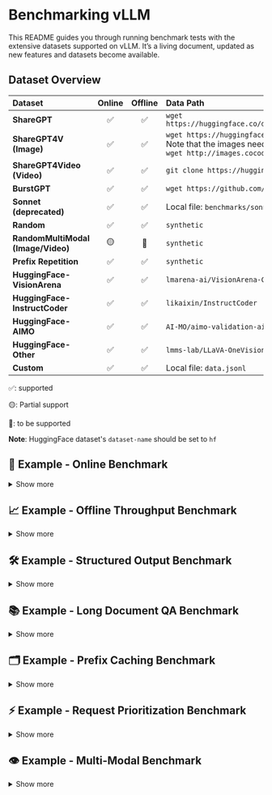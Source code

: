 # Benchmarking vLLM

This README guides you through running benchmark tests with the extensive
datasets supported on vLLM. It’s a living document, updated as new features and datasets
become available.

## Dataset Overview

<table style="width:100%; border-collapse: collapse;">
  <thead>
    <tr>
      <th style="width:15%; text-align: left;">Dataset</th>
      <th style="width:10%; text-align: center;">Online</th>
      <th style="width:10%; text-align: center;">Offline</th>
      <th style="width:65%; text-align: left;">Data Path</th>
    </tr>
  </thead>
  <tbody>
    <tr>
      <td><strong>ShareGPT</strong></td>
      <td style="text-align: center;">✅</td>
      <td style="text-align: center;">✅</td>
      <td><code>wget https://huggingface.co/datasets/anon8231489123/ShareGPT_Vicuna_unfiltered/resolve/main/ShareGPT_V3_unfiltered_cleaned_split.json</code></td>
    </tr>
    <tr>
      <td><strong>ShareGPT4V (Image)</strong></td>
      <td style="text-align: center;">✅</td>
      <td style="text-align: center;">✅</td>
      <td>
        <code>wget https://huggingface.co/datasets/Lin-Chen/ShareGPT4V/blob/main/sharegpt4v_instruct_gpt4-vision_cap100k.json</code>
        <br>
        <div>Note that the images need to be downloaded separately. For example, to download COCO's 2017 Train images:</div>
        <code>wget http://images.cocodataset.org/zips/train2017.zip</code>
      </td>
    </tr>
        <tr>
      <td><strong>ShareGPT4Video (Video)</strong></td>
      <td style="text-align: center;">✅</td>
      <td style="text-align: center;">✅</td>
      <td>
        <code>git clone https://huggingface.co/datasets/ShareGPT4Video/ShareGPT4Video</code>
      </td>
    </tr>
    <tr>
      <td><strong>BurstGPT</strong></td>
      <td style="text-align: center;">✅</td>
      <td style="text-align: center;">✅</td>
      <td><code>wget https://github.com/HPMLL/BurstGPT/releases/download/v1.1/BurstGPT_without_fails_2.csv</code></td>
    </tr>
    <tr>
      <td><strong>Sonnet (deprecated)</strong></td>
      <td style="text-align: center;">✅</td>
      <td style="text-align: center;">✅</td>
      <td>Local file: <code>benchmarks/sonnet.txt</code></td>
    </tr>
    <tr>
      <td><strong>Random</strong></td>
      <td style="text-align: center;">✅</td>
      <td style="text-align: center;">✅</td>
      <td><code>synthetic</code></td>
    </tr>
    <tr>
      <td><strong>RandomMultiModal (Image/Video)</strong></td>
      <td style="text-align: center;">🟡</td>
      <td style="text-align: center;">🚧</td>
      <td><code>synthetic</code> </td>
    </tr>
    <tr>
      <td><strong>Prefix Repetition</strong></td>
      <td style="text-align: center;">✅</td>
      <td style="text-align: center;">✅</td>
      <td><code>synthetic</code></td>
    </tr>
    <tr>
      <td><strong>HuggingFace-VisionArena</strong></td>
      <td style="text-align: center;">✅</td>
      <td style="text-align: center;">✅</td>
      <td><code>lmarena-ai/VisionArena-Chat</code></td>
    </tr>
    <tr>
      <td><strong>HuggingFace-InstructCoder</strong></td>
      <td style="text-align: center;">✅</td>
      <td style="text-align: center;">✅</td>
      <td><code>likaixin/InstructCoder</code></td>
    </tr>
      <tr>
      <td><strong>HuggingFace-AIMO</strong></td>
      <td style="text-align: center;">✅</td>
      <td style="text-align: center;">✅</td>
      <td><code>AI-MO/aimo-validation-aime</code> , <code>AI-MO/NuminaMath-1.5</code>, <code>AI-MO/NuminaMath-CoT</code></td>
    </tr>
    <tr>
      <td><strong>HuggingFace-Other</strong></td>
      <td style="text-align: center;">✅</td>
      <td style="text-align: center;">✅</td>
      <td><code>lmms-lab/LLaVA-OneVision-Data</code>, <code>Aeala/ShareGPT_Vicuna_unfiltered</code></td>
    </tr>
    <tr>
      <td><strong>Custom</strong></td>
      <td style="text-align: center;">✅</td>
      <td style="text-align: center;">✅</td>
      <td>Local file: <code>data.jsonl</code></td>
    </tr>
  </tbody>
</table>

✅: supported

🟡: Partial support

🚧: to be supported

**Note**: HuggingFace dataset's `dataset-name` should be set to `hf`

## 🚀 Example - Online Benchmark

<details>
<summary>Show more</summary>

<br/>

First start serving your model

```bash
vllm serve NousResearch/Hermes-3-Llama-3.1-8B
```

Then run the benchmarking script

```bash
# download dataset
# wget https://huggingface.co/datasets/anon8231489123/ShareGPT_Vicuna_unfiltered/resolve/main/ShareGPT_V3_unfiltered_cleaned_split.json
vllm bench serve \
  --backend vllm \
  --model NousResearch/Hermes-3-Llama-3.1-8B \
  --endpoint /v1/completions \
  --dataset-name sharegpt \
  --dataset-path <your data path>/ShareGPT_V3_unfiltered_cleaned_split.json \
  --num-prompts 10
```

If successful, you will see the following output

```text
============ Serving Benchmark Result ============
Successful requests:                     10
Benchmark duration (s):                  5.78
Total input tokens:                      1369
Total generated tokens:                  2212
Request throughput (req/s):              1.73
Output token throughput (tok/s):         382.89
Total Token throughput (tok/s):          619.85
---------------Time to First Token----------------
Mean TTFT (ms):                          71.54
Median TTFT (ms):                        73.88
P99 TTFT (ms):                           79.49
-----Time per Output Token (excl. 1st token)------
Mean TPOT (ms):                          7.91
Median TPOT (ms):                        7.96
P99 TPOT (ms):                           8.03
---------------Inter-token Latency----------------
Mean ITL (ms):                           7.74
Median ITL (ms):                         7.70
P99 ITL (ms):                            8.39
==================================================
```

### Custom Dataset

If the dataset you want to benchmark is not supported yet in vLLM, even then you can benchmark on it using `CustomDataset`. Your data needs to be in `.jsonl` format and needs to have "prompt" field per entry, e.g., data.jsonl

```json
{"prompt": "What is the capital of India?"}
{"prompt": "What is the capital of Iran?"}
{"prompt": "What is the capital of China?"}
```

```bash
# start server
VLLM_USE_V1=1 vllm serve meta-llama/Llama-3.1-8B-Instruct
```

```bash
# run benchmarking script
vllm bench serve --port 9001 --save-result --save-detailed \
  --backend vllm \
  --model meta-llama/Llama-3.1-8B-Instruct \
  --endpoint /v1/completions \
  --dataset-name custom \
  --dataset-path <path-to-your-data-jsonl> \
  --custom-skip-chat-template \
  --num-prompts 80 \
  --max-concurrency 1 \
  --temperature=0.3 \
  --top-p=0.75 \
  --result-dir "./log/"
```

You can skip applying chat template if your data already has it by using `--custom-skip-chat-template`.

### VisionArena Benchmark for Vision Language Models

```bash
# need a model with vision capability here
vllm serve Qwen/Qwen2-VL-7B-Instruct
```

```bash
vllm bench serve \
  --backend openai-chat \
  --endpoint-type openai-chat \
  --model Qwen/Qwen2-VL-7B-Instruct \
  --endpoint /v1/chat/completions \
  --dataset-name hf \
  --dataset-path lmarena-ai/VisionArena-Chat \
  --hf-split train \
  --num-prompts 1000
```

### InstructCoder Benchmark with Speculative Decoding

``` bash
VLLM_USE_V1=1 vllm serve meta-llama/Meta-Llama-3-8B-Instruct \
    --speculative-config $'{"method": "ngram",
    "num_speculative_tokens": 5, "prompt_lookup_max": 5,
    "prompt_lookup_min": 2}'
```

``` bash
vllm bench serve \
    --model meta-llama/Meta-Llama-3-8B-Instruct \
    --dataset-name hf \
    --dataset-path likaixin/InstructCoder \
    --num-prompts 2048
```

### Other HuggingFaceDataset Examples

```bash
vllm serve Qwen/Qwen2-VL-7B-Instruct
```

`lmms-lab/LLaVA-OneVision-Data`:

```bash
vllm bench serve \
  --backend openai-chat \
  --endpoint-type openai-chat \
  --model Qwen/Qwen2-VL-7B-Instruct \
  --endpoint /v1/chat/completions \
  --dataset-name hf \
  --dataset-path lmms-lab/LLaVA-OneVision-Data \
  --hf-split train \
  --hf-subset "chart2text(cauldron)" \
  --num-prompts 10
```

`Aeala/ShareGPT_Vicuna_unfiltered`:

```bash
vllm bench serve \
  --backend openai-chat \
  --endpoint-type openai-chat \
  --model Qwen/Qwen2-VL-7B-Instruct \
  --endpoint /v1/chat/completions \
  --dataset-name hf \
  --dataset-path Aeala/ShareGPT_Vicuna_unfiltered \
  --hf-split train \
  --num-prompts 10
```

`AI-MO/aimo-validation-aime`:

``` bash
vllm bench serve \
    --model Qwen/QwQ-32B \
    --dataset-name hf \
    --dataset-path AI-MO/aimo-validation-aime \
    --num-prompts 10 \
    --seed 42
```

`philschmid/mt-bench`:

``` bash
vllm bench serve \
    --model Qwen/QwQ-32B \
    --dataset-name hf \
    --dataset-path philschmid/mt-bench \
    --num-prompts 80
```

### Running With Sampling Parameters

When using OpenAI-compatible backends such as `vllm`, optional sampling
parameters can be specified. Example client command:

```bash
vllm bench serve \
  --backend vllm \
  --model NousResearch/Hermes-3-Llama-3.1-8B \
  --endpoint /v1/completions \
  --dataset-name sharegpt \
  --dataset-path <your data path>/ShareGPT_V3_unfiltered_cleaned_split.json \
  --top-k 10 \
  --top-p 0.9 \
  --temperature 0.5 \
  --num-prompts 10
```

### Running With Ramp-Up Request Rate

The benchmark tool also supports ramping up the request rate over the
duration of the benchmark run. This can be useful for stress testing the
server or finding the maximum throughput that it can handle, given some latency budget.

Two ramp-up strategies are supported:

- `linear`: Increases the request rate linearly from a start value to an end value.
- `exponential`: Increases the request rate exponentially.

The following arguments can be used to control the ramp-up:

- `--ramp-up-strategy`: The ramp-up strategy to use (`linear` or `exponential`).
- `--ramp-up-start-rps`: The request rate at the beginning of the benchmark.
- `--ramp-up-end-rps`: The request rate at the end of the benchmark.

</details>

## 📈 Example - Offline Throughput Benchmark

<details>
<summary>Show more</summary>

<br/>

```bash
vllm bench throughput \
  --model NousResearch/Hermes-3-Llama-3.1-8B \
  --dataset-name sonnet \
  --dataset-path vllm/benchmarks/sonnet.txt \
  --num-prompts 10
```

If successful, you will see the following output

```text
Throughput: 7.15 requests/s, 4656.00 total tokens/s, 1072.15 output tokens/s
Total num prompt tokens:  5014
Total num output tokens:  1500
```

### VisionArena Benchmark for Vision Language Models

```bash
vllm bench throughput \
  --model Qwen/Qwen2-VL-7B-Instruct \
  --backend vllm-chat \
  --dataset-name hf \
  --dataset-path lmarena-ai/VisionArena-Chat \
  --num-prompts 1000 \
  --hf-split train
```

The `num prompt tokens` now includes image token counts

```text
Throughput: 2.55 requests/s, 4036.92 total tokens/s, 326.90 output tokens/s
Total num prompt tokens:  14527
Total num output tokens:  1280
```

### InstructCoder Benchmark with Speculative Decoding

``` bash
VLLM_WORKER_MULTIPROC_METHOD=spawn \
VLLM_USE_V1=1 \
vllm bench throughput \
    --dataset-name=hf \
    --dataset-path=likaixin/InstructCoder \
    --model=meta-llama/Meta-Llama-3-8B-Instruct \
    --input-len=1000 \
    --output-len=100 \
    --num-prompts=2048 \
    --async-engine \
    --speculative-config $'{"method": "ngram",
    "num_speculative_tokens": 5, "prompt_lookup_max": 5,
    "prompt_lookup_min": 2}'
```

```text
Throughput: 104.77 requests/s, 23836.22 total tokens/s, 10477.10 output tokens/s
Total num prompt tokens:  261136
Total num output tokens:  204800
```

### Other HuggingFaceDataset Examples

`lmms-lab/LLaVA-OneVision-Data`:

```bash
vllm bench throughput \
  --model Qwen/Qwen2-VL-7B-Instruct \
  --backend vllm-chat \
  --dataset-name hf \
  --dataset-path lmms-lab/LLaVA-OneVision-Data \
  --hf-split train \
  --hf-subset "chart2text(cauldron)" \
  --num-prompts 10
```

`Aeala/ShareGPT_Vicuna_unfiltered`:

```bash
vllm bench throughput \
  --model Qwen/Qwen2-VL-7B-Instruct \
  --backend vllm-chat \
  --dataset-name hf \
  --dataset-path Aeala/ShareGPT_Vicuna_unfiltered \
  --hf-split train \
  --num-prompts 10
```

`AI-MO/aimo-validation-aime`:

```bash
vllm bench throughput \
  --model Qwen/QwQ-32B \
  --backend vllm \
  --dataset-name hf \
  --dataset-path AI-MO/aimo-validation-aime \
  --hf-split train \
  --num-prompts 10
```

Benchmark with LoRA adapters:

``` bash
# download dataset
# wget https://huggingface.co/datasets/anon8231489123/ShareGPT_Vicuna_unfiltered/resolve/main/ShareGPT_V3_unfiltered_cleaned_split.json
vllm bench throughput \
  --model meta-llama/Llama-2-7b-hf \
  --backend vllm \
  --dataset_path <your data path>/ShareGPT_V3_unfiltered_cleaned_split.json \
  --dataset_name sharegpt \
  --num-prompts 10 \
  --max-loras 2 \
  --max-lora-rank 8 \
  --enable-lora \
  --lora-path yard1/llama-2-7b-sql-lora-test
  ```

</details>

## 🛠️ Example - Structured Output Benchmark

<details>
<summary>Show more</summary>

<br/>

Benchmark the performance of structured output generation (JSON, grammar, regex).

### Server Setup

```bash
vllm serve NousResearch/Hermes-3-Llama-3.1-8B
```

### JSON Schema Benchmark

```bash
python3 benchmarks/benchmark_serving_structured_output.py \
  --backend vllm \
  --model NousResearch/Hermes-3-Llama-3.1-8B \
  --dataset json \
  --structured-output-ratio 1.0 \
  --request-rate 10 \
  --num-prompts 1000
```

### Grammar-based Generation Benchmark

```bash
python3 benchmarks/benchmark_serving_structured_output.py \
  --backend vllm \
  --model NousResearch/Hermes-3-Llama-3.1-8B \
  --dataset grammar \
  --structure-type grammar \
  --request-rate 10 \
  --num-prompts 1000
```

### Regex-based Generation Benchmark

```bash
python3 benchmarks/benchmark_serving_structured_output.py \
  --backend vllm \
  --model NousResearch/Hermes-3-Llama-3.1-8B \
  --dataset regex \
  --request-rate 10 \
  --num-prompts 1000
```

### Choice-based Generation Benchmark

```bash
python3 benchmarks/benchmark_serving_structured_output.py \
  --backend vllm \
  --model NousResearch/Hermes-3-Llama-3.1-8B \
  --dataset choice \
  --request-rate 10 \
  --num-prompts 1000
```

### XGrammar Benchmark Dataset

```bash
python3 benchmarks/benchmark_serving_structured_output.py \
  --backend vllm \
  --model NousResearch/Hermes-3-Llama-3.1-8B \
  --dataset xgrammar_bench \
  --request-rate 10 \
  --num-prompts 1000
```

</details>

## 📚 Example - Long Document QA Benchmark

<details>
<summary>Show more</summary>

<br/>

Benchmark the performance of long document question-answering with prefix caching.

### Basic Long Document QA Test

```bash
python3 benchmarks/benchmark_long_document_qa_throughput.py \
  --model meta-llama/Llama-2-7b-chat-hf \
  --enable-prefix-caching \
  --num-documents 16 \
  --document-length 2000 \
  --output-len 50 \
  --repeat-count 5
```

### Different Repeat Modes

```bash
# Random mode (default) - shuffle prompts randomly
python3 benchmarks/benchmark_long_document_qa_throughput.py \
  --model meta-llama/Llama-2-7b-chat-hf \
  --enable-prefix-caching \
  --num-documents 8 \
  --document-length 3000 \
  --repeat-count 3 \
  --repeat-mode random

# Tile mode - repeat entire prompt list in sequence
python3 benchmarks/benchmark_long_document_qa_throughput.py \
  --model meta-llama/Llama-2-7b-chat-hf \
  --enable-prefix-caching \
  --num-documents 8 \
  --document-length 3000 \
  --repeat-count 3 \
  --repeat-mode tile

# Interleave mode - repeat each prompt consecutively
python3 benchmarks/benchmark_long_document_qa_throughput.py \
  --model meta-llama/Llama-2-7b-chat-hf \
  --enable-prefix-caching \
  --num-documents 8 \
  --document-length 3000 \
  --repeat-count 3 \
  --repeat-mode interleave
```

</details>

## 🗂️ Example - Prefix Caching Benchmark

<details>
<summary>Show more</summary>

<br/>

Benchmark the efficiency of automatic prefix caching.

### Fixed Prompt with Prefix Caching

```bash
python3 benchmarks/benchmark_prefix_caching.py \
  --model meta-llama/Llama-2-7b-chat-hf \
  --enable-prefix-caching \
  --num-prompts 1 \
  --repeat-count 100 \
  --input-length-range 128:256
```

### ShareGPT Dataset with Prefix Caching

```bash
# download dataset
# wget https://huggingface.co/datasets/anon8231489123/ShareGPT_Vicuna_unfiltered/resolve/main/ShareGPT_V3_unfiltered_cleaned_split.json

python3 benchmarks/benchmark_prefix_caching.py \
  --model meta-llama/Llama-2-7b-chat-hf \
  --dataset-path /path/ShareGPT_V3_unfiltered_cleaned_split.json \
  --enable-prefix-caching \
  --num-prompts 20 \
  --repeat-count 5 \
  --input-length-range 128:256
```

### Prefix Repetition Dataset

```bash
vllm bench serve \
  --backend openai \
  --model meta-llama/Llama-2-7b-chat-hf \
  --dataset-name prefix_repetition \
  --num-prompts 100 \
  --prefix-repetition-prefix-len 512 \
  --prefix-repetition-suffix-len 128 \
  --prefix-repetition-num-prefixes 5 \
  --prefix-repetition-output-len 128
```

</details>

## ⚡ Example - Request Prioritization Benchmark

<details>
<summary>Show more</summary>

<br/>

Benchmark the performance of request prioritization in vLLM.

### Basic Prioritization Test

```bash
python3 benchmarks/benchmark_prioritization.py \
  --model meta-llama/Llama-2-7b-chat-hf \
  --input-len 128 \
  --output-len 64 \
  --num-prompts 100 \
  --scheduling-policy priority
```

### Multiple Sequences per Prompt

```bash
python3 benchmarks/benchmark_prioritization.py \
  --model meta-llama/Llama-2-7b-chat-hf \
  --input-len 128 \
  --output-len 64 \
  --num-prompts 100 \
  --scheduling-policy priority \
  --n 2
```

</details>

## 👁️ Example - Multi-Modal Benchmark

<details>
<summary>Show more</summary>

<br/>

Benchmark the performance of multi-modal requests in vLLM.

### Images (ShareGPT4V)

Start vLLM:

```bash
python -m vllm.entrypoints.openai.api_server \
  --model Qwen/Qwen2.5-VL-7B-Instruct \
  --dtype bfloat16 \
  --limit-mm-per-prompt '{"image": 1}' \
  --allowed-local-media-path /path/to/sharegpt4v/images
```

Send requests with images:

```bash
python benchmarks/benchmark_serving.py \
  --backend openai-chat \
  --model Qwen/Qwen2.5-VL-7B-Instruct \
  --dataset-name sharegpt \
  --dataset-path /path/to/ShareGPT4V/sharegpt4v_instruct_gpt4-vision_cap100k.json \
  --num-prompts 100 \
  --save-result \
  --result-dir ~/vllm_benchmark_results \
  --save-detailed \
  --endpoint /v1/chat/completion
```

### Videos (ShareGPT4Video)

Start vLLM:

```bash
python -m vllm.entrypoints.openai.api_server \
  --model Qwen/Qwen2.5-VL-7B-Instruct \
  --dtype bfloat16 \
  --limit-mm-per-prompt '{"video": 1}' \
  --allowed-local-media-path /path/to/sharegpt4video/videos
```

Send requests with videos:

```bash
python benchmarks/benchmark_serving.py \
  --backend openai-chat \
  --model Qwen/Qwen2.5-VL-7B-Instruct \
  --dataset-name sharegpt \
  --dataset-path /path/to/ShareGPT4Video/llava_v1_5_mix665k_with_video_chatgpt72k_share4video28k.json \
  --num-prompts 100 \
  --save-result \
  --result-dir ~/vllm_benchmark_results \
  --save-detailed \
  --endpoint /v1/chat/completion
```

### Synthetic Random Images (random-mm)

Generate synthetic image inputs alongside random text prompts to stress-test vision models without external datasets.

Notes:

- Works only with online benchmark via the OpenAI  backend (`--backend openai-chat`) and endpoint `/v1/chat/completions`.
- Video sampling is not yet implemented.

Start the server (example):

```bash
vllm serve Qwen/Qwen2.5-VL-3B-Instruct \
  --dtype bfloat16 \
  --max-model-len 16384 \
  --limit-mm-per-prompt '{"image": 3, "video": 0}' \
  --mm-processor-kwargs max_pixels=1003520
```

Benchmark. It is recommended to use the flag `--ignore-eos` to simulate real responses. You can set the size of the output via the arg `random-output-len`.

Ex.1: Fixed number of items and a single image resolutionm, enforcing generation of approx 40 tokens:

```bash
vllm bench serve \
  --backend openai-chat \
  --model Qwen/Qwen2.5-VL-3B-Instruct \
  --endpoint /v1/chat/completions \
  --dataset-name random-mm \
  --num-prompts 100 \
  --max-concurrency 10 \
  --random-prefix-len 25 \
  --random-input-len 300 \
  --random-output-len 40 \
  --random-range-ratio 0.2 \
  --random-mm-base-items-per-request 2 \
  --random-mm-limit-mm-per-prompt '{"image": 3, "video": 0}' \
  --random-mm-bucket-config '{(224, 224, 1): 1.0}' \
  --request-rate inf \
  --ignore-eos \
  --seed 42
```

The number of items per request can be controlled by passing multiple image buckets:

```bash
  --random-mm-base-items-per-request 2 \
  --random-mm-num-mm-items-range-ratio 0.5 \
  --random-mm-limit-mm-per-prompt '{"image": 4, "video": 0}' \
  --random-mm-bucket-config '{(256, 256, 1): 0.7, (720, 1280, 1): 0.3}' \
```

Flags specific to `random-mm`:

- `--random-mm-base-items-per-request`: base number of multimodal items per request.
- `--random-mm-num-mm-items-range-ratio`: vary item count uniformly in the closed integer range [floor(n·(1−r)), ceil(n·(1+r))]. Set r=0 to keep it fixed; r=1 allows 0 items.
- `--random-mm-limit-mm-per-prompt`: per-modality hard caps, e.g. '{"image": 3, "video": 0}'.
- `--random-mm-bucket-config`: dict mapping (H, W, T) → probability. Entries with probability 0 are removed; remaining probabilities are renormalized to sum to 1. Use T=1 for images. Set any T>1 for videos (video sampling not yet supported).

Behavioral notes:

- If the requested base item count cannot be satisfied under the provided per-prompt limits, the tool raises an error rather than silently clamping.

How sampling works:

- Determine per-request item count k by sampling uniformly from the integer range defined by `--random-mm-base-items-per-request` and `--random-mm-num-mm-items-range-ratio`, then clamp k to at most the sum of per-modality limits.
- For each of the k items, sample a bucket (H, W, T) according to the normalized probabilities in `--random-mm-bucket-config`, while tracking how many items of each modality have been added.
- If a modality (e.g., image) reaches its limit from `--random-mm-limit-mm-per-prompt`, all buckets of that modality are excluded and the remaining bucket probabilities are renormalized before continuing.
This should be seen as an edge case, and if this behavior can be avoided by setting `--random-mm-limit-mm-per-prompt` to a large number. Note that this might result in errors due to engine config `--limit-mm-per-prompt`.
- The resulting request contains synthetic image data in `multi_modal_data` (OpenAI Chat format). When `random-mm` is used with the OpenAI Chat backend, prompts remain text and MM content is attached via `multi_modal_data`.

</details>
